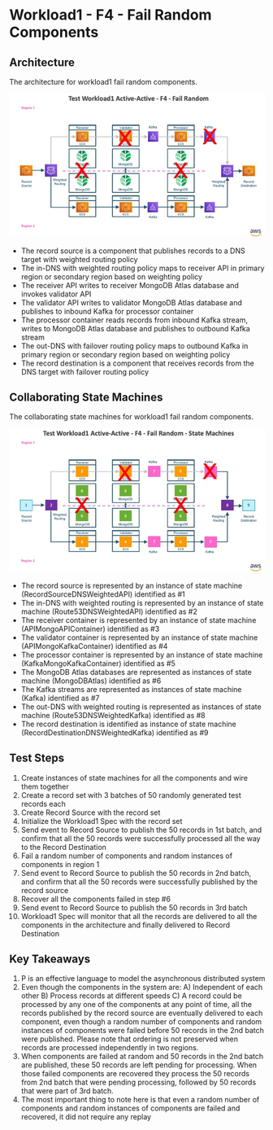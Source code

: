 # Workload1 - F4 - Fail Random Components

## Architecture

The architecture for workload1 fail random components.

![Workload1 Transaction Process System - F4 - Fail Random Components!](images/TestWorkload1F4.jpg)

* The record source is a component that publishes records to a DNS target with weighted routing policy
* The in-DNS with weighted routing policy maps to receiver API in primary region or secondary region based on weighting policy
* The receiver API writes to receiver MongoDB Atlas database and invokes validator API
* The validator API writes to validator MongoDB Atlas database and publishes to inbound Kafka for processor container
* The processor container reads records from inbound Kafka stream, writes to MongoDB Atlas database and publishes to outbound Kafka stream
* The out-DNS with failover routing policy maps to outbound Kafka in primary region or secondary region based on weighting policy
* The record destination is a component that receives records from the DNS target with failover routing policy

## Collaborating State Machines

The collaborating state machines for workload1 fail random components.

![Workload1 Transaction Process System - F4 - Fail Random Components - State Machines!](images/TestWorkload1F4StateMachines.jpg)

* The record source is represented by an instance of state machine (RecordSourceDNSWeightedAPI) identified as #1
* The in-DNS with weighted routing is represented by an instance of state machine (Route53DNSWeightedAPI) identified as #2
* The receiver container is represented by an instance of state machine (APIMongoAPIContainer) identified as #3
* The validator container is represented by an instance of state machine (APIMongoKafkaContainer) identified as #4
* The processor container is represented by an instance of state machine (KafkaMongoKafkaContainer) identified as #5
* The MongoDB Atlas databases are represented as instances of state machine (MongoDBAtlas) identified as #6
* The Kafka streams are represented as instances of state machine (Kafka) identified as #7
* The out-DNS with weighted routing is represented as instances of state machine (Route53DNSWeightedKafka) identified as #8
* The record destination is identified as instance of state machine (RecordDestinationDNSWeightedKafka) identified as #9

## Test Steps

1. Create instances of state machines for all the components and wire them together
2. Create a record set with 3 batches of 50 randomly generated test records each
3. Create Record Source with the record set
4. Initialize the Workload1 Spec with the record set
5. Send event to Record Source to publish the 50 records in 1st batch, and confirm that all the 50 records were successfully processed all the way to the Record Destination
6. Fail a random number of components and random instances of components in region 1
7. Send event to Record Source to publish the 50 records in 2nd batch, and confirm that all the 50 records were successfully published by the record source
8. Recover all the components failed in step #6
9. Send event to Record Source to publish the 50 records in 3rd batch
10. Workload1 Spec will monitor that all the records are delivered to all the components in the architecture and finally delivered to Record Destination

## Key Takeaways

1. P is an effective language to model the asynchronous distributed system
2. Even though the components in the system are: A) Independent of each other B) Process records at different speeds C) A record could be processed by any one of the components at any point of time, all the records published by the record source are eventually delivered to each component, even though a random number of components and random instances of components were failed before 50 records in the 2nd batch were published. Please note that ordering is not preserved when records are processed independently in two regions.
3. When components are failed at random and 50 records in the 2nd batch are published, these 50 records are left pending for processing. When those failed components are recovered they process the 50 records from 2nd batch that were pending processing, followed by 50 records that were part of 3rd batch.
4. The most important thing to note here is that even a random number of components and random instances of components are failed and recovered, it did not require any replay